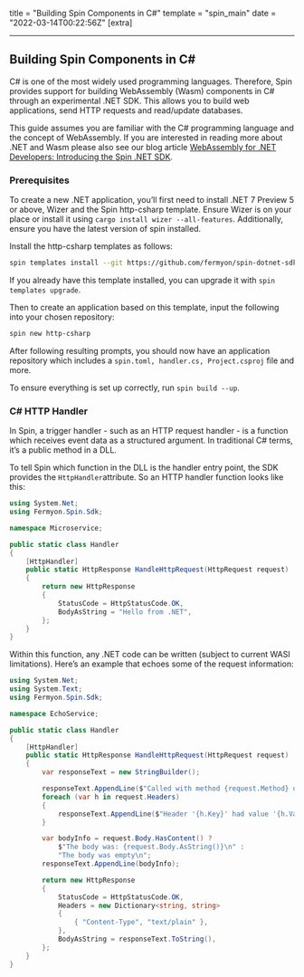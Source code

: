 title = "Building Spin Components in C#"
template = "spin_main"
date = "2022-03-14T00:22:56Z"
[extra]

---


## Building Spin Components in C#

C# is one of the most widely used programming languages. Therefore, Spin provides support for building WebAssembly (Wasm) components in C# through an experimental .NET SDK. This allows you to build web applications, send HTTP requests and read/update databases. 

This guide assumes you are familiar with the C# programming language and the concept of WebAssembly. If you are interested in reading more about .NET and Wasm please also see our blog article [WebAssembly for .NET Developers: Introducing the Spin .NET SDK](https://www.fermyon.com/blog/webassembly-for-dotnet-developers-spin-sdk-intro).

### Prerequisites

To create a new .NET application, you’ll first need to install .NET 7 Preview 5 or above, Wizer and the Spin http-csharp template. Ensure Wizer is on your place or install it using `cargo install wizer --all-features`. Additionally, ensure you have the latest version of spin installed.

Install the http-csharp templates as follows:

```bash
spin templates install --git https://github.com/fermyon/spin-dotnet-sdk --branch main --update
```

If you already have this template installed, you can upgrade it with `spin templates upgrade`. 

Then to create an application based on this template, input the following into your chosen repository:

```bash
spin new http-csharp
```

After following resulting prompts, you should now have an application repository which includes a `spin.toml, handler.cs, Project.csproj` file and more.

To ensure everything is set up correctly, run `spin build --up`. 

### C# HTTP Handler

In Spin, a trigger handler - such as an HTTP request handler - is a function which receives event data as a structured argument. In traditional C# terms, it’s a public method in a DLL.

To tell Spin which function in the DLL is the handler entry point, the SDK provides the `HttpHandler`attribute. So an HTTP handler function looks like this:

```csharp
using System.Net;
using Fermyon.Spin.Sdk;

namespace Microservice;

public static class Handler
{
    [HttpHandler]
    public static HttpResponse HandleHttpRequest(HttpRequest request)
    {
        return new HttpResponse
        {
            StatusCode = HttpStatusCode.OK,
            BodyAsString = "Hello from .NET",
        };
    }
}
```

Within this function, any .NET code can be written (subject to current WASI limitations). Here’s an example that echoes some of the request information:

```csharp
using System.Net;
using System.Text;
using Fermyon.Spin.Sdk;

namespace EchoService;

public static class Handler
{
    [HttpHandler]
    public static HttpResponse HandleHttpRequest(HttpRequest request)
    {
        var responseText = new StringBuilder();

        responseText.AppendLine($"Called with method {request.Method} on {request.Url}");
        foreach (var h in request.Headers)
        {
            responseText.AppendLine($"Header '{h.Key}' had value '{h.Value}'");
        }

        var bodyInfo = request.Body.HasContent() ?
            $"The body was: {request.Body.AsString()}\n" :
            "The body was empty\n";
        responseText.AppendLine(bodyInfo);

        return new HttpResponse
        {
            StatusCode = HttpStatusCode.OK,
            Headers = new Dictionary<string, string>
            {
                { "Content-Type", "text/plain" },
            },
            BodyAsString = responseText.ToString(),
        };
    }
}
```